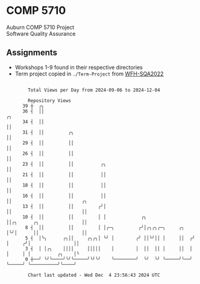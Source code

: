 # COMP 5710
Auburn COMP 5710 Project  
Software Quality Assurance

## Assignments
- Workshops 1-9 found in their respective directories
- Term project copied in `./Term-Project` from [WFH-SQA2022](https://github.com/wumphlett/WFH-SQA2022-AUBURN)

```

        Total Views per Day from 2024-09-06 to 2024-12-04

        Repository Views
      39 ┼  ╭╮
      36 ┤  ││                                                       ╭╮
      34 ┤  ││                                                       ││
      31 ┤  ││         ╭╮                                            ││
      29 ┤  ││         ││                                            ││
      26 ┤  ││         ││                                            ││
      23 ┤  ││         ││          ╭╮                                ││
      21 ┤  ││         ││          ││                                ││
      18 ┤  ││         ││          ││                                ││
      16 ┤  ││         ││          ││                                ││                          ╭╮
      13 ┤  ││         ││         ╭╯│                                ││                          ││
      10 ┤  ││         ││         │ │             ╭╮                 ││╭╮      ╭╮                ││
       8 ┤  ││         ││         │ │╭─╮         ╭╯│╭╮╭╮╭─╮     ╭╮   │╰╯│      ││                ││
       5 ┤  │╰╮      ╭╮││     ╭╮╭╮│ ╰╯ │        ╭╯ ││╰╯││ │     ││  ╭╯  │     ╭╯│                ││
       3 ┤  │ │╭╮    ││││     │││││    │        │  ││  ││ │     ││  │   │     │ │          ╭╮    │╰
       0 ┼──╯ ╰╯╰────╯╰╯╰─────╯╰╯╰╯    ╰────────╯  ╰╯  ╰╯ ╰─────╯╰──╯   ╰─────╯ ╰──────────╯╰────╯

        Chart last updated - Wed Dec  4 23:56:43 2024 UTC
        
```
